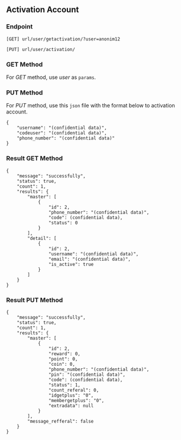 ## Activation Account 

### Endpoint
````
[GET] url/user/getactivation/?user=anonim12
````
````
[PUT] url/user/activation/ 
````

### GET Method 
For *GET* method, use *user* as ``params``.

### PUT Method
For *PUT* method, use this ``json`` file with the format below to activation account.
````
{
    "username": "(confidential data)",
    "codeuser": "(confidential data)",
    "phone_number": "(confidential data)"
}
````

### Result GET Method
````
{
    "message": "successfully",
    "status": true,
    "count": 1,
    "results": {
        "master": [
            {
                "id": 2,
                "phone_number": "(confidential data)",
                "code": (confidential data),
                "status": 0
            }
        ],
        "detail": [
            {
                "id": 2,
                "username": "(confidential data)",
                "email": "(confidential data)",
                "is_active": true
            }
        ]
    }
}
````
### Result PUT Method
````
{
    "message": "successfully",
    "status": true,
    "count": 1,
    "results": {
        "master": [
            {
                "id": 2,
                "reward": 0,
                "point": 0,
                "coin": 0,
                "phone_number": "(confidential data)",
                "pin": "(confidential data)",
                "code": (confidential data),
                "status": 1,
                "count_referal": 0,
                "idgetplus": "0",
                "membergetplus": "0",
                "extradata": null
            }
        ],
        "message_refferal": false
    }
}
````